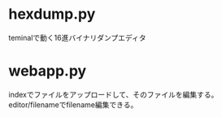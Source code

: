 # hexdump.py

teminalで動く16進バイナリダンプエディタ

# webapp.py

indexでファイルをアップロードして、そのファイルを編集する。
editor/filenameでfilename編集できる。

